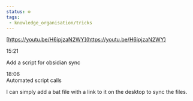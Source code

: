 ```yaml
---
status: ⚙️
tags:
 - knowledge_organisation/tricks
---
```


[https://youtu.be/H6ipjzaN2WY](https://youtu.be/H6ipjzaN2WY)  
  
15:21  
  
Add a script for obsidian sync  
  
  
18:06  
Automated script calls


I can simply add a bat file with a link to it on the desktop to sync the files.